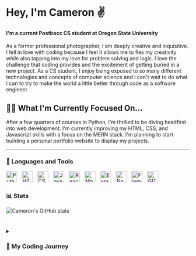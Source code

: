 # Hey, I'm Cameron ✌️

#### I'm a current Postbacc CS student at Oregon State University

As a former professional photographer, I am deeply creative and inquisitive. I fell in love with coding because I feel it allows me to flex my creativity while also tapping into my love for problem solving and logic. I love the challenge that coding provides and the excitement of getting buried in a new project. As a CS student, I enjoy being exposed to so many different technologies and concepts of computer science and I can't wait to do what I can to try to make the world a little better through code as a software engineer.

## 👨‍💻 What I'm Currently Focused On...

After a few quarters of courses in Python, I'm thrilled to be diving headfirst into web development.
I'm currently improving my HTML, CSS, and Javascript skills with a focus on the MERN stack. I'm planning to start building a personal portfolio website to display my projects.

---
### 🧰 Languages and Tools 

<img align="left" alt="Python" width="30px" style="padding-right:10px;" src="https://cdn.jsdelivr.net/gh/devicons/devicon/icons/python/python-original.svg" />
<img align="left" alt="HTML" width="30px" style="padding-right:10px;"
src="https://cdn.jsdelivr.net/gh/devicons/devicon/icons/html5/html5-original.svg" />
<img align="left" alt="CSS" width="30px" style="padding-right:10px;"
src="https://cdn.jsdelivr.net/gh/devicons/devicon/icons/css3/css3-original.svg" />
<img align="left" alt="Javascript" width="30px" style="padding-right:10px;"
src="https://cdn.jsdelivr.net/gh/devicons/devicon/icons/javascript/javascript-original.svg" />
<img align="left" alt="React" width="30px" style="padding-right:10px;"
src="https://cdn.jsdelivr.net/gh/devicons/devicon/icons/react/react-original.svg" />
<img align="left" alt="MongoDB" width="30px" style="padding-right:10px;"
src="https://cdn.jsdelivr.net/gh/devicons/devicon/icons/mongodb/mongodb-original.svg" />
<img align="left" alt="Express" width="30px" style="padding-right:10px;"
src="https://cdn.jsdelivr.net/gh/devicons/devicon/icons/express/express-original.svg" />
<img align="left" alt="Nodejs" width="30px" style="padding-right:10px;"
src="https://cdn.jsdelivr.net/gh/devicons/devicon/icons/nodejs/nodejs-original.svg" />
<img align="left" alt="Figma" width="30px" style="padding-right:10px;"
src="https://cdn.jsdelivr.net/gh/devicons/devicon/icons/figma/figma-original.svg" />
<img align="left" alt="GIT" width="30px" style="padding-right:10px;"
src="https://cdn.jsdelivr.net/gh/devicons/devicon/icons/git/git-original.svg" />
<br/>

#


### 📊 Stats 

![Cameron's GitHub stats](https://github-readme-stats.vercel.app/api?username=cameronchafin&show_icons=true&theme=dark)
<br/>

#


<details>
  <summary><h3>👾 My Coding Journey</h3></summary>
  Growing up in Texas, I always thought my dream was to travel the world working as a freelance photographer. It seemed set in stone upon receiving B.A in fine arts. My itch for adventure took me around the world to New Zealand, South America, and across Asia where I landed in South Korea and eventually began my career as an English teacher. I fell in love with education and threw myself into my work, but after a few years, I felt like something was missing. I craved a new challenge and room for growth that a new career path could bring. 

Recognizing my lifelong interest and curiosity in computers, I tried a Python tutorial at FreeCodeCamp. From the first time I saw "Hello World" in my console, it was love at first sight. I decided if I was going to do this, I would go all in and get a formal degree in computer science. 

I struck gold when I began attending Oregon State University as a CS Postbacc student. My courses have pushed me to grow, ignited my love for problem solving and critical thinking, and fulfilled me in a way I've never experienced in my professional career. Coding has allowed me to merge my creativity with analytical thinking and approach a variety of problems where I can tinker my way to innovative solutions. 

<!--
**cameronchafin/cameronchafin** is a ✨ _special_ ✨ repository because its `README.md` (this file) appears on your GitHub profile.

Here are some ideas to get you started:

- 🔭 I’m currently working on ...
- 🌱 I’m currently learning ...
- 👯 I’m looking to collaborate on ...
- 🤔 I’m looking for help with ...
- 💬 Ask me about ...
- 📫 How to reach me: ...
- 😄 Pronouns: ...
- ⚡ Fun fact: ...
🛠
-->
